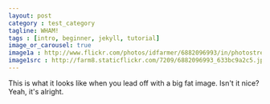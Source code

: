 ```yaml
---
layout: post
category : test_category
tagline: WHAM!
tags : [intro, beginner, jekyll, tutorial]
image_or_carousel: true
image1a : http://www.flickr.com/photos/idfarmer/6882096993/in/photostream/
image1src : http://farm8.staticflickr.com/7209/6882096993_633bc9a2c5.jpg
---
```


This is what it looks like when you lead off with a big fat image. Isn't it nice?
Yeah, it's alright.

